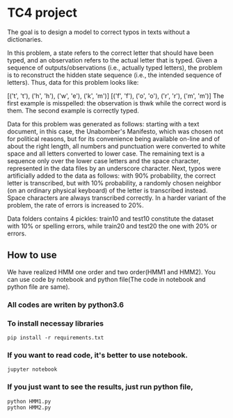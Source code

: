 # TC4 project
The goal is to design a model to correct typos in texts without a dictionaries.

In this problem, a state refers to the correct letter that should have been typed, and an observation refers to the actual letter that is typed. Given a sequence of outputs/observations (i.e., actually typed letters), the problem is to reconstruct the hidden state sequence (i.e., the intended sequence of letters). Thus, data for this problem looks like:

[('t', 't'), ('h', 'h'), ('w', 'e'), ('k', 'm')]
 [('f', 'f'), ('o', 'o'), ('r', 'r'), ('m', 'm')] 
The first example is misspelled: the observation is thwk while the correct word is them. The second example is correctly typed.

Data for this problem was generated as follows: starting with a text document, in this case, the Unabomber's Manifesto, which was chosen not for political reasons, but for its convenience being available on-line and of about the right length, all numbers and punctuation were converted to white space and all letters converted to lower case. The remaining text is a sequence only over the lower case letters and the space character, represented in the data files by an underscore character. Next, typos were artificially added to the data as follows: with 90% probability, the correct letter is transcribed, but with 10% probability, a randomly chosen neighbor (on an ordinary physical keyboard) of the letter is transcribed instead. Space characters are always transcribed correctly. In a harder variant of the problem, the rate of errors is increased to 20%.

Data folders contains 4 pickles: train10 and test10 constitute the dataset with 10% or spelling errors, while train20 and test20 the one with 20% or errors.

## How to use

We have realized HMM one order and two order(HMM1 and HMM2). You can use code by notebook and python file(The code in notebook and python file are same).

### All codes are writen by python3.6

### To install necessay libraries

```shell
pip install -r requirements.txt
```

### If you want to read code, it's better to use notebook.
```shell
jupyter notebook
```

### If you just want to see the results, just run python file,
```shell
python HMM1.py
python HMM2.py
```
